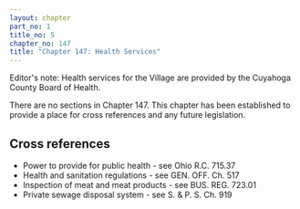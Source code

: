 ```yaml
---
layout: chapter
part_no: 1
title_no: 5
chapter_no: 147
title: "Chapter 147: Health Services"
---
```


Editor's note: Health services for the Village are provided by the Cuyahoga
County Board of Health.

There are no sections in Chapter 147. This chapter has been established to
provide a place for cross references and any future legislation.

## Cross references

* Power to provide for public health - see Ohio R.C. 715.37
* Health and sanitation regulations - see GEN. OFF. Ch. 517
* Inspection of meat and meat products - see BUS. REG. 723.01
* Private sewage disposal system - see S. & P. S. Ch. 919

